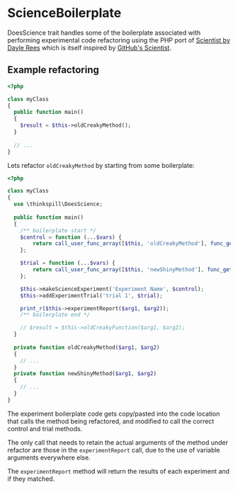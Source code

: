 # ScienceBoilerplate
DoesScience trait handles some of the boilerplate associated with performing experimental code refactoring using the PHP port of [Scientist by Dayle Rees](https://github.com/daylerees/scientist) which is itself inspired by [GitHub's Scientist](http://githubengineering.com/scientist/).

## Example refactoring

```php
<?php

class myClass
{
  public function main()
  {
    $result = $this->oldCreakyMethod();
  }
  
  // ...
}
```


Lets refactor `oldCreakyMethod` by starting from some boilerplate:


```php
<?php

class myClass
{
  use \thinkspill\DoesScience;
  
  public function main()
  {
    /** boilerplate start */
    $control = function (...$vars) {
        return call_user_func_array([$this, 'oldCreakyMethod'], func_get_args());
    };

    $trial = function (...$vars) {
        return call_user_func_array([$this, 'newShinyMethod'], func_get_args());
    };

    $this->makeScienceExperiment('Experiment Name', $control);
    $this->addExperimentTrial('trial 1', $trial);

    print_r($this->experimentReport($arg1, $arg2));
    /** boilerplate end */

    // $result = $this->oldCreakyFunction($arg1, $arg2);
  }
  
  private function oldCreakyMethod($arg1, $arg2)
  { 
    // ...
  }
  private function newShinyMethod($arg1, $arg2)
  { 
    // ...
  }
}
```

The experiment boilerplate code gets copy/pasted into
the code location that calls the method being refactored,
and modified to call the correct control and trial methods.

The only call that needs to retain the actual arguments of the
method under refactor are those in the `experimentReport` call,
due to the use of variable arguments everywhere else.

The `experimentReport` method will return the results of each 
experiment and if they matched.

